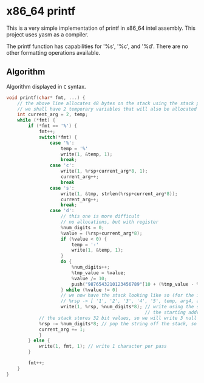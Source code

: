 # x86_64 printf

This is a very simple implementation of printf in x86_64 intel assembly. This project uses yasm as a compiler.

The printf function has capabilities for '%s', '%c', and '%d'. There are no other formatting operations available.

## Algorithm

Algorithm displayed in `C` syntax.
```c
void printf(char* fmt, ...) {
	// the above line allocates 48 bytes on the stack using the stack pointer
	// we shall have 2 temporary variables that will also be allocated on the stack
	int current_arg = 2, temp;
	while (*fmt) {
		if (*fmt == '%') {
			fmt++;
			switch(*fmt) {
				case '%':
					temp = '%'
					write(1, &temp, 1); 
					break;
				case 'c':
					write(1, %rsp+current_arg*8, 1);
					current_arg++; 
					break
				case 's':
					write(1, &tmp, strlen(%rsp+current_arg*8));
					current_arg++; 
					break;
				case 'd':
					// this one is more difficult
					// no allocations, but with register
					%num_digits = 0;
					%value = (%rsp+current_arg*8);
					if (%value < 0) {
						temp = '-'
						write(1, &temp, 1);
					}
					do { 
						%num_digits++;
						%tmp_value = %value;
						%value /= 10;
						push("9876543210123456789"[10 + (%tmp_value - %value * 10)]); // push onto the stack
					} while (%value != 0)
					// we now have the stack looking like so (for the integer 12345):
					// %rsp -> [ '1', '2', '3', '4', '5', temp, arg4, arg3, arg2, arg1 ]
					write(1, %rsp, %num_digits*8); // write using the stack pointer as
					                               // the starting address
         	// the stack stores 32 bit values, so we will write 3 null bytes per character
         	%rsp -= %num_digits*8; // pop the string off the stack, so it is reset
         	current_arg += 1;
			}
		} else {
			write(1, fmt, 1); // write 1 character per pass
		}

		fmt++;
	}
}

```

